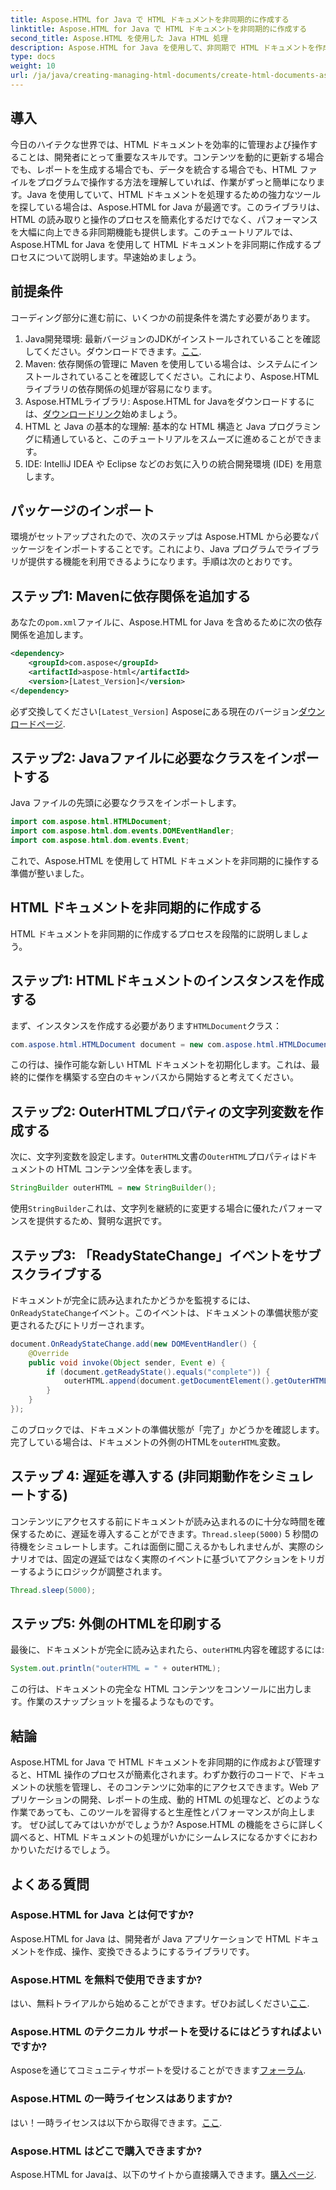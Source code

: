```yaml
---
title: Aspose.HTML for Java で HTML ドキュメントを非同期的に作成する
linktitle: Aspose.HTML for Java で HTML ドキュメントを非同期的に作成する
second_title: Aspose.HTML を使用した Java HTML 処理
description: Aspose.HTML for Java を使用して、非同期で HTML ドキュメントを作成する方法を習得します。迅速な学習のために、ステップバイステップのガイド、ヒント、FAQ が含まれています。
type: docs
weight: 10
url: /ja/java/creating-managing-html-documents/create-html-documents-async/
---
```

## 導入
今日のハイテクな世界では、HTML ドキュメントを効率的に管理および操作することは、開発者にとって重要なスキルです。コンテンツを動的に更新する場合でも、レポートを生成する場合でも、データを統合する場合でも、HTML ファイルをプログラムで操作する方法を理解していれば、作業がずっと簡単になります。Java を使用していて、HTML ドキュメントを処理するための強力なツールを探している場合は、Aspose.HTML for Java が最適です。このライブラリは、HTML の読み取りと操作のプロセスを簡素化するだけでなく、パフォーマンスを大幅に向上できる非同期機能も提供します。このチュートリアルでは、Aspose.HTML for Java を使用して HTML ドキュメントを非同期に作成するプロセスについて説明します。早速始めましょう。
## 前提条件
コーディング部分に進む前に、いくつかの前提条件を満たす必要があります。
1.  Java開発環境: 最新バージョンのJDKがインストールされていることを確認してください。ダウンロードできます。[ここ](https://www.oracle.com/java/technologies/javase-jdk11-downloads.html).
2. Maven: 依存関係の管理に Maven を使用している場合は、システムにインストールされていることを確認してください。これにより、Aspose.HTML ライブラリの依存関係の処理が容易になります。
3.  Aspose.HTMLライブラリ: Aspose.HTML for Javaをダウンロードするには、[ダウンロードリンク](https://releases.aspose.com/html/java/)始めましょう。
4. HTML と Java の基本的な理解: 基本的な HTML 構造と Java プログラミングに精通していると、このチュートリアルをスムーズに進めることができます。
5. IDE: IntelliJ IDEA や Eclipse などのお気に入りの統合開発環境 (IDE) を用意します。
## パッケージのインポート
環境がセットアップされたので、次のステップは Aspose.HTML から必要なパッケージをインポートすることです。これにより、Java プログラムでライブラリが提供する機能を利用できるようになります。手順は次のとおりです。
## ステップ1: Mavenに依存関係を追加する
あなたの`pom.xml`ファイルに、Aspose.HTML for Java を含めるために次の依存関係を追加します。
```xml
<dependency>
    <groupId>com.aspose</groupId>
    <artifactId>aspose-html</artifactId>
    <version>[Latest_Version]</version>
</dependency>
```
必ず交換してください`[Latest_Version]` Asposeにある現在のバージョン[ダウンロードページ](https://releases.aspose.com/html/java/).
## ステップ2: Javaファイルに必要なクラスをインポートする
Java ファイルの先頭に必要なクラスをインポートします。
```java
import com.aspose.html.HTMLDocument;
import com.aspose.html.dom.events.DOMEventHandler;
import com.aspose.html.dom.events.Event;
```
これで、Aspose.HTML を使用して HTML ドキュメントを非同期的に操作する準備が整いました。
## HTML ドキュメントを非同期的に作成する
HTML ドキュメントを非同期的に作成するプロセスを段階的に説明しましょう。
## ステップ1: HTMLドキュメントのインスタンスを作成する
まず、インスタンスを作成する必要があります`HTMLDocument`クラス：
```java
com.aspose.html.HTMLDocument document = new com.aspose.html.HTMLDocument();
```
この行は、操作可能な新しい HTML ドキュメントを初期化します。これは、最終的に傑作を構築する空白のキャンバスから開始すると考えてください。
## ステップ2: OuterHTMLプロパティの文字列変数を作成する
次に、文字列変数を設定します。`OuterHTML`文書の`OuterHTML`プロパティはドキュメントの HTML コンテンツ全体を表します。
```java
StringBuilder outerHTML = new StringBuilder();
```
使用`StringBuilder`これは、文字列を継続的に変更する場合に優れたパフォーマンスを提供するため、賢明な選択です。
## ステップ3: 「ReadyStateChange」イベントをサブスクライブする
ドキュメントが完全に読み込まれたかどうかを監視するには、`OnReadyStateChange`イベント。このイベントは、ドキュメントの準備状態が変更されるたびにトリガーされます。
```java
document.OnReadyStateChange.add(new DOMEventHandler() {
    @Override
    public void invoke(Object sender, Event e) {
        if (document.getReadyState().equals("complete")) {
            outerHTML.append(document.getDocumentElement().getOuterHTML());
        }
    }
});
```
このブロックでは、ドキュメントの準備状態が「完了」かどうかを確認します。完了している場合は、ドキュメントの外側のHTMLを`outerHTML`変数。 
## ステップ 4: 遅延を導入する (非同期動作をシミュレートする)
コンテンツにアクセスする前にドキュメントが読み込まれるのに十分な時間を確保するために、遅延を導入することができます。`Thread.sleep(5000)` 5 秒間の待機をシミュレートします。これは面倒に聞こえるかもしれませんが、実際のシナリオでは、固定の遅延ではなく実際のイベントに基づいてアクションをトリガーするようにロジックが調整されます。
```java
Thread.sleep(5000);
```
## ステップ5: 外側のHTMLを印刷する
最後に、ドキュメントが完全に読み込まれたら、`outerHTML`内容を確認するには:
```java
System.out.println("outerHTML = " + outerHTML);
```
この行は、ドキュメントの完全な HTML コンテンツをコンソールに出力します。作業のスナップショットを撮るようなものです。
## 結論
Aspose.HTML for Java で HTML ドキュメントを非同期的に作成および管理すると、HTML 操作のプロセスが簡素化されます。わずか数行のコードで、ドキュメントの状態を管理し、そのコンテンツに効率的にアクセスできます。Web アプリケーションの開発、レポートの生成、動的 HTML の処理など、どのような作業であっても、このツールを習得すると生産性とパフォーマンスが向上します。
ぜひ試してみてはいかがでしょうか? Aspose.HTML の機能をさらに詳しく調べると、HTML ドキュメントの処理がいかにシームレスになるかすぐにおわかりいただけるでしょう。
## よくある質問
### Aspose.HTML for Java とは何ですか?
Aspose.HTML for Java は、開発者が Java アプリケーションで HTML ドキュメントを作成、操作、変換できるようにするライブラリです。
### Aspose.HTML を無料で使用できますか?
はい、無料トライアルから始めることができます。ぜひお試しください[ここ](https://releases.aspose.com/).
### Aspose.HTML のテクニカル サポートを受けるにはどうすればよいですか?
 Asposeを通じてコミュニティサポートを受けることができます[フォーラム](https://forum.aspose.com/c/html/29).
### Aspose.HTML の一時ライセンスはありますか?
はい！一時ライセンスは以下から取得できます。[ここ](https://purchase.aspose.com/temporary-license/).
### Aspose.HTML はどこで購入できますか?
 Aspose.HTML for Javaは、以下のサイトから直接購入できます。[購入ページ](https://purchase.aspose.com/buy).